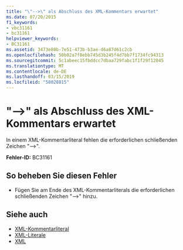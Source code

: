 ```yaml
---
title: "\"-->\" als Abschluss des XML-Kommentars erwartet"
ms.date: 07/20/2015
f1_keywords:
- vbc31161
- bc31161
helpviewer_keywords:
- BC31161
ms.assetid: 3473e80b-7e51-473b-b3ae-d6a87d61c2cb
ms.openlocfilehash: 50b02a7f8ebb745d3b245f4d7bb7f1734fc94313
ms.sourcegitcommit: 5c1abeec15fbddcc7dbaa729fabc1f1f29f12045
ms.translationtype: MT
ms.contentlocale: de-DE
ms.lasthandoff: 03/15/2019
ms.locfileid: "58028815"
---
```

# <a name="expected-closing----for-xml-comment"></a>"-->" als Abschluss des XML-Kommentars erwartet
In einem XML-Kommentarliteral fehlen die erforderlichen schließenden Zeichen "-->".  
  
 **Fehler-ID:** BC31161  
  
## <a name="to-correct-this-error"></a>So beheben Sie diesen Fehler  
  
-   Fügen Sie am Ende des XML-Kommentarliterals die erforderlichen schließenden Zeichen "-->" hinzu.  
  
## <a name="see-also"></a>Siehe auch

- [XML-Kommentarliteral](../../visual-basic/language-reference/xml-literals/xml-comment-literal.md)
- [XML-Literale](../../visual-basic/language-reference/xml-literals/index.md)
- [XML](../../visual-basic/programming-guide/language-features/xml/index.md)
